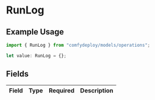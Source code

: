 # RunLog

## Example Usage

```typescript
import { RunLog } from "comfydeploy/models/operations";

let value: RunLog = {};
```

## Fields

| Field       | Type        | Required    | Description |
| ----------- | ----------- | ----------- | ----------- |